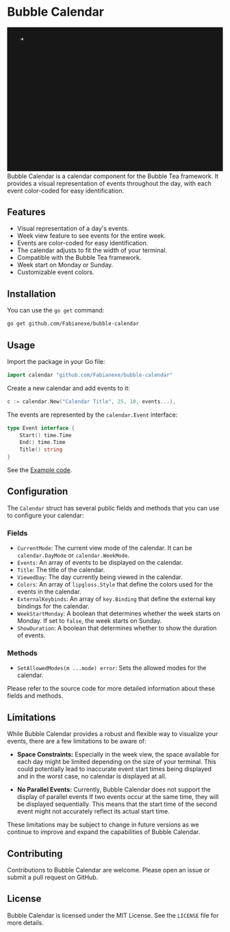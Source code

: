 
# Bubble Calendar
<img alt="simple demo" src="example/simple.gif" width="1200" />
Bubble Calendar is a calendar component for the Bubble Tea framework.
It provides a visual representation of events throughout the day, 
with each event color-coded for easy identification.

## Features

- Visual representation of a day's events.
- Week view feature to see events for the entire week.
- Events are color-coded for easy identification.
- The calendar adjusts to fit the width of your terminal.
- Compatible with the Bubble Tea framework.
- Week start on Monday or Sunday.
- Customizable event colors.

## Installation

You can use the `go get` command:

```bash
go get github.com/Fabianexe/bubble-calendar
```

## Usage

Import the package in your Go file:

```go
import calendar "github.com/Fabianexe/bubble-calendar"
```

Create a new calendar and add events to it:

```go
c := calendar.New("Calendar Title", 25, 10, events...),
```

The events are represented by the `calendar.Event` interface:

```go
type Event interface {
	Start() time.Time
	End() time.Time
	Title() string
}
```

See the [Example code](https://github.com/Fabianexe/bubble-calendar/tree/main/example/simple.go).

## Configuration

The `Calendar` struct has several public fields and methods that you can use to configure your calendar:

### Fields

- `CurrentMode`: The current view mode of the calendar. It can be `calendar.DayMode` or `calendar.WeekMode`.
- `Events`: An array of events to be displayed on the calendar.
- `Title`: The title of the calendar.
- `ViewedDay`: The day currently being viewed in the calendar.
- `Colors`: An array of `lipgloss.Style` that define the colors used for the events in the calendar.
- `ExternalKeybinds`: An array of `key.Binding` that define the external key bindings for the calendar.
- `WeekStartMonday`: A boolean that determines whether the week starts on Monday. If set to `false`, the week starts on Sunday.
- `ShowDuration`: A boolean that determines whether to show the duration of events.

### Methods

- `SetAllowedModes(m ...mode) error`: Sets the allowed modes for the calendar.

Please refer to the source code for more detailed information about these fields and methods.

## Limitations

While Bubble Calendar provides a robust and flexible way to visualize your events, there are a few limitations to be aware of:

- **Space Constraints:**
    Especially in the week view, the space available for each day might be limited depending on the size of your terminal. 
    This could potentially lead to inaccurate event start times being displayed and in the worst case, no calendar is displayed at all.

- **No Parallel Events:**
    Currently, Bubble Calendar does not support the display of parallel events 
    If two events occur at the same time, they will be displayed sequentially. 
    This means that the start time of the second event might not accurately reflect its actual start time.

These limitations may be subject to change in future versions as we continue to improve and expand the capabilities of Bubble Calendar.
## Contributing

Contributions to Bubble Calendar are welcome. Please open an issue or submit a pull request on GitHub.

## License

Bubble Calendar is licensed under the MIT License. See the `LICENSE` file for more details.
